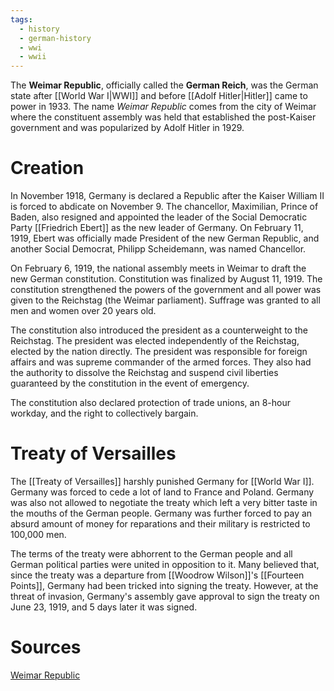 ```yaml
---
tags:
  - history
  - german-history
  - wwi
  - wwii
---
```

The **Weimar Republic**, officially called the **German Reich**, was the German state after [[World War I|WWI]] and before [[Adolf Hitler|Hitler]] came to power in 1933. The name *Weimar Republic* comes from the city of Weimar where the constituent assembly was held that established the post-Kaiser government and was popularized by Adolf Hitler in 1929.
# Creation
In November 1918, Germany is declared a Republic after the Kaiser William II is forced to abdicate on November 9. The chancellor, Maximilian, Prince of Baden, also resigned and appointed the leader of the Social Democratic Party [[Friedrich Ebert]] as the new leader of Germany. On February 11, 1919, Ebert was officially made President of the new German Republic, and another Social Democrat, Philipp Scheidemann, was named Chancellor.

On February 6, 1919, the national assembly meets in Weimar to draft the new German constitution. Constitution was finalized by August 11, 1919. The constitution strengthened the powers of the government and all power was given to the Reichstag (the Weimar parliament). Suffrage was granted to all men and women over 20 years old.

The constitution also introduced the president as a counterweight to the Reichstag. The president was elected independently of the Reichstag, elected by the nation directly. The president was responsible for foreign affairs and was supreme commander of the armed forces. They also had the authority to dissolve the Reichstag and suspend civil liberties guaranteed by the constitution in the event of emergency.

The constitution also declared protection of trade unions, an 8-hour workday, and the right to collectively bargain. 
# Treaty of Versailles
The [[Treaty of Versailles]] harshly punished Germany for [[World War I]]. Germany was forced to cede a lot of land to France and Poland. Germany was also not allowed to negotiate the treaty which left a very bitter taste in the mouths of the German people. Germany was further forced to pay an absurd amount of money for reparations and their military is restricted to 100,000 men. 

The terms of the treaty were abhorrent to the German people and all German political parties were united in opposition to it. Many believed that, since the treaty was a departure from [[Woodrow Wilson]]'s [[Fourteen Points]], Germany had been tricked into signing the treaty. However, at the threat of invasion, Germany's assembly gave approval to sign the treaty on June 23, 1919, and 5 days later it was signed.
# Sources
[Weimar Republic](https://www.britannica.com/place/Weimar-Republic)